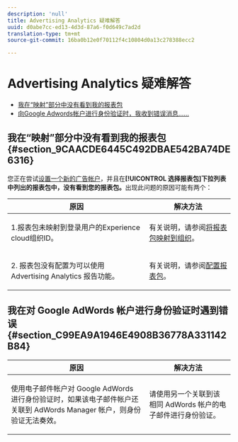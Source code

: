 ```yaml
---
description: 'null'
title: Advertising Analytics 疑难解答
uuid: d0abe7cc-ed13-4d3d-87a6-f0d649c7ad2d
translation-type: tm+mt
source-git-commit: 16ba0b12e0f70112f4c10804d0a13c278388ecc2

---
```



# Advertising Analytics 疑难解答

* [我在“映射”部分中没有看到我的报表包](/help/integrate/c-advertising-analytics/c-adanalytics-workflow/aa-troubleshooting.md#section_9CAACDE6445C492DBAE542BA74DE6316)
* [向Google Adwords帐户进行身份验证时，我收到错误消息……](/help/integrate/c-advertising-analytics/c-adanalytics-workflow/aa-troubleshooting.md#section_C99EA9A1946E4908B36778A331142B84)

## 我在“映射”部分中没有看到我的报表包 {#section_9CAACDE6445C492DBAE542BA74DE6316}

您正在尝试[设置一个新的广告帐户](/help/integrate/c-advertising-analytics/c-adanalytics-workflow/aa-create-ad-account.md)，并且在&#x200B;**[!UICONTROL 选择报表包]下拉列表中列出的报表包中，没有看到您的报表包。**&#x200B;出现此问题的原因可能有两个：

<table id="table_271D7E817B4C44818717A47C3223E592"> 
 <thead> 
  <tr> 
   <th colname="col1" class="entry"> 原因 </th> 
   <th colname="col2" class="entry"> 解决方法 </th> 
  </tr>
 </thead>
 <tbody> 
  <tr> 
   <td colname="col1"> <p>1.报表包未映射到登录用户的Experience cloud组织ID。 </p> </td> 
   <td colname="col2"> <p>有关说明，请参阅<a href="https://marketing.adobe.com/resources/help/en_US/mcloud/map-report-suite.html"  >将报表包映射到组织</a>。 </p> </td> 
  </tr> 
  <tr> 
   <td colname="col1"> <p>2. 报表包没有配置为可以使用 Advertising Analytics 报告功能。 </p> </td> 
   <td colname="col2"> <p>有关说明，请参阅<a href="/help/integrate/c-advertising-analytics/c-adanalytics-workflow/aa-provision-rs.md"  >配置报表包</a>。 </p> </td> 
  </tr> 
 </tbody> 
</table>

## 我在对 Google AdWords 帐户进行身份验证时遇到错误 {#section_C99EA9A1946E4908B36778A331142B84}

<table id="table_F1C1192BF40C43CE8600B1BB417A7269"> 
 <thead> 
  <tr> 
   <th colname="col1" class="entry"> 原因 </th> 
   <th colname="col2" class="entry"> 解决方法 </th> 
  </tr>
 </thead>
 <tbody> 
  <tr> 
   <td colname="col1"> <p>使用电子邮件帐户对 Google AdWords 进行身份验证时，如果该电子邮件帐户还关联到 AdWords Manager 帐户，则身份验证无法奏效。 </p> </td> 
   <td colname="col2"> <p>请使用另一个关联到该相同 AdWords 帐户的电子邮件进行身份验证。 </p> </td> 
  </tr> 
 </tbody> 
</table>

